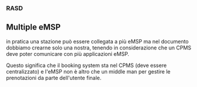 ### RASD

## Multiple eMSP
in pratica una stazione può essere collegata a più eMSP ma nel documento dobbiamo crearne solo una nostra, tenendo in considerazione che un CPMS deve poter comunicare con più applicazioni eMSP.

Questo significa che il booking system sta nel CPMS (deve essere centralizzato) e l'eMSP non è altro che un middle man per gestire le prenotazioni da parte dell'utente finale.
